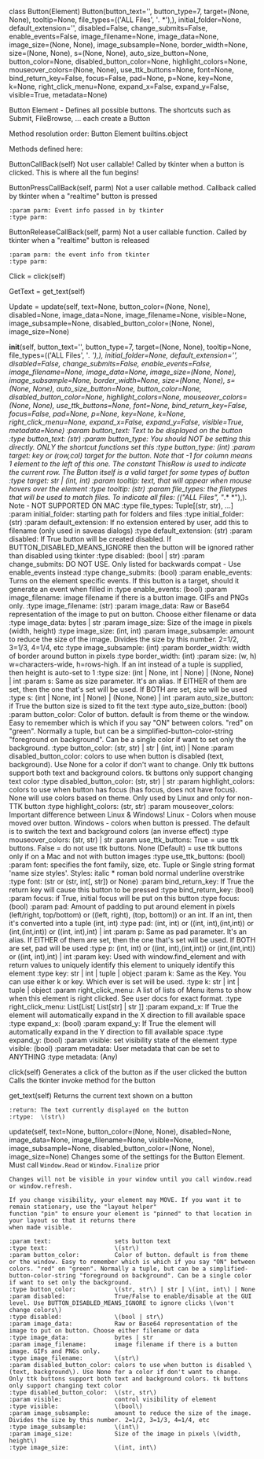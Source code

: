 class Button\(Element\)
      Button\(button_text='', button_type=7, target=\(None, None\), tooltip=None, file_types=\(\('ALL Files', '*.* *'\),\), initial_folder=None, default_extension='', disabled=False, change_submits=False, enable_events=False, image_filename=None, image_data=None, image_size=\(None, None\), image_subsample=None, border_width=None, size=\(None, None\), s=\(None, None\), auto_size_button=None, button_color=None, disabled_button_color=None, highlight_colors=None, mouseover_colors=\(None, None\), use_ttk_buttons=None, font=None, bind_return_key=False, focus=False, pad=None, p=None, key=None, k=None, right_click_menu=None, expand_x=False, expand_y=False, visible=True, metadata=None\)

Button Element - Defines all possible buttons. The shortcuts such as Submit, FileBrowse, ... each create a Button



Method resolution order:
    Button
    Element
    builtins.object

Methods defined here:

ButtonCallBack\(self\)
    Not user callable! Called by tkinter when a button is clicked.  This is where all the fun begins!

ButtonPressCallBack\(self, parm\)
    Not a user callable method. Callback called by tkinter when a "realtime" button is pressed

    :param parm: Event info passed in by tkinter
    :type parm:

ButtonReleaseCallBack\(self, parm\)
    Not a user callable function.  Called by tkinter when a "realtime" button is released

    :param parm: the event info from tkinter
    :type parm:

Click = click\(self\)

GetText = get_text\(self\)

Update = update\(self, text=None, button_color=\(None, None\), disabled=None, image_data=None, image_filename=None, visible=None, image_subsample=None, disabled_button_color=\(None, None\), image_size=None\)

__init__\(self, button_text='', button_type=7, target=\(None, None\), tooltip=None, file_types=\(\('ALL Files', '*.* *'\),\), initial_folder=None, default_extension='', disabled=False, change_submits=False, enable_events=False, image_filename=None, image_data=None, image_size=\(None, None\), image_subsample=None, border_width=None, size=\(None, None\), s=\(None, None\), auto_size_button=None, button_color=None, disabled_button_color=None, highlight_colors=None, mouseover_colors=\(None, None\), use_ttk_buttons=None, font=None, bind_return_key=False, focus=False, pad=None, p=None, key=None, k=None, right_click_menu=None, expand_x=False, expand_y=False, visible=True, metadata=None\)
    :param button_text:           Text to be displayed on the button
    :type button_text:            \(str\)
    :param button_type:           You  should NOT be setting this directly. ONLY the shortcut functions set this
    :type button_type:            \(int\)
    :param target:                key or \(row,col\) target for the button. Note that -1 for column means 1 element to the left of this one. The constant ThisRow is used to indicate the current row. The Button itself is a valid target for some types of button
    :type target:                 str | \(int, int\)
    :param tooltip:               text, that will appear when mouse hovers over the element
    :type tooltip:                \(str\)
    :param file_types:            the filetypes that will be used to match files. To indicate all files: \(\("ALL Files", "*.* *"\),\).  Note - NOT SUPPORTED ON MAC
    :type file_types:             Tuple\[\(str, str\), ...\]
    :param initial_folder:        starting path for folders and files
    :type initial_folder:         \(str\)
    :param default_extension:     If no extension entered by user, add this to filename \(only used in saveas dialogs\)
    :type default_extension:      \(str\)
    :param disabled:              If True button will be created disabled. If BUTTON_DISABLED_MEANS_IGNORE then the button will be ignored rather than disabled using tkinter
    :type disabled:               \(bool | str\)
    :param change_submits:        DO NOT USE. Only listed for backwards compat - Use enable_events instead
    :type change_submits:         \(bool\)
    :param enable_events:         Turns on the element specific events. If this button is a target, should it generate an event when filled in
    :type enable_events:          \(bool\)
    :param image_filename:        image filename if there is a button image. GIFs and PNGs only.
    :type image_filename:         \(str\)
    :param image_data:            Raw or Base64 representation of the image to put on button. Choose either filename or data
    :type image_data:             bytes | str
    :param image_size:            Size of the image in pixels \(width, height\)
    :type image_size:             \(int, int\)
    :param image_subsample:       amount to reduce the size of the image. Divides the size by this number. 2=1/2, 3=1/3, 4=1/4, etc
    :type image_subsample:        \(int\)
    :param border_width:          width of border around button in pixels
    :type border_width:           \(int\)
    :param size:                  \(w, h\) w=characters-wide, h=rows-high. If an int instead of a tuple is supplied, then height is auto-set to 1
    :type size:                   \(int | None, int | None\)  | \(None, None\) | int
    :param s:                     Same as size parameter.  It's an alias. If EITHER of them are set, then the one that's set will be used. If BOTH are set, size will be used
    :type s:                      \(int | None, int | None\)  | \(None, None\) | int
    :param auto_size_button:      if True the button size is sized to fit the text
    :type auto_size_button:       \(bool\)
    :param button_color:          Color of button. default is from theme or the window. Easy to remember which is which if you say "ON" between colors. "red" on "green". Normally a tuple, but can be a simplified-button-color-string "foreground on background". Can be a single color if want to set only the background.
    :type button_color:           \(str, str\) | str | \(int, int\) | None
    :param disabled_button_color: colors to use when button is disabled \(text, background\). Use None for a color if don't want to change. Only ttk buttons support both text and background colors. tk buttons only support changing text color
    :type disabled_button_color:  \(str, str\) | str
    :param highlight_colors:      colors to use when button has focus \(has focus, does not have focus\). None will use colors based on theme. Only used by Linux and only for non-TTK button
    :type highlight_colors:       \(str, str\)
    :param mouseover_colors:      Important difference between Linux & Windows! Linux - Colors when mouse moved over button.  Windows - colors when button is pressed. The default is to switch the text and background colors \(an inverse effect\)
    :type mouseover_colors:       \(str, str\) | str
    :param use_ttk_buttons:       True = use ttk buttons. False = do not use ttk buttons.  None \(Default\) = use ttk buttons only if on a Mac and not with button images
    :type use_ttk_buttons:        \(bool\)
    :param font:                  specifies the  font family, size, etc. Tuple or Single string format 'name size styles'. Styles: italic * roman bold normal underline overstrike
    :type font:                   \(str or \(str, int\[, str\]\) or None\)
    :param bind_return_key:       If True the return key will cause this button to be pressed
    :type bind_return_key:        \(bool\)
    :param focus:                 if True, initial focus will be put on this button
    :type focus:                  \(bool\)
    :param pad:                   Amount of padding to put around element in pixels \(left/right, top/bottom\) or \(\(left, right\), \(top, bottom\)\) or an int. If an int, then it's converted into a tuple \(int, int\)
    :type pad:                    \(int, int\) or \(\(int, int\),\(int,int\)\) or \(int,\(int,int\)\) or  \(\(int, int\),int\) | int
    :param p:                     Same as pad parameter.  It's an alias. If EITHER of them are set, then the one that's set will be used. If BOTH are set, pad will be used
    :type p:                      \(int, int\) or \(\(int, int\),\(int,int\)\) or \(int,\(int,int\)\) or  \(\(int, int\),int\) | int
    :param key:                   Used with window.find_element and with return values to uniquely identify this element to uniquely identify this element
    :type key:                    str | int | tuple | object
    :param k:                     Same as the Key. You can use either k or key. Which ever is set will be used.
    :type k:                      str | int | tuple | object
    :param right_click_menu:      A list of lists of Menu items to show when this element is right clicked. See user docs for exact format.
    :type right_click_menu:       List\[List\[ List\[str\] | str \]\]
    :param expand_x:              If True the element will automatically expand in the X direction to fill available space
    :type expand_x:               \(bool\)
    :param expand_y:              If True the element will automatically expand in the Y direction to fill available space
    :type expand_y:               \(bool\)
    :param visible:               set visibility state of the element
    :type visible:                \(bool\)
    :param metadata:              User metadata that can be set to ANYTHING
    :type metadata:               \(Any\)

click\(self\)
    Generates a click of the button as if the user clicked the button
    Calls the tkinter invoke method for the button

get_text\(self\)
    Returns the current text shown on a button

    :return: The text currently displayed on the button
    :rtype:  \(str\)

update\(self, text=None, button_color=\(None, None\), disabled=None, image_data=None, image_filename=None, visible=None, image_subsample=None, disabled_button_color=\(None, None\), image_size=None\)
    Changes some of the settings for the Button Element. Must call `Window.Read` or `Window.Finalize` prior

    Changes will not be visible in your window until you call window.read or window.refresh.

    If you change visibility, your element may MOVE. If you want it to remain stationary, use the "layout helper"
    function "pin" to ensure your element is "pinned" to that location in your layout so that it returns there
    when made visible.

    :param text:                  sets button text
    :type text:                   \(str\)
    :param button_color:          Color of button. default is from theme or the window. Easy to remember which is which if you say "ON" between colors. "red" on "green". Normally a tuple, but can be a simplified-button-color-string "foreground on background". Can be a single color if want to set only the background.
    :type button_color:           \(str, str\) | str | \(int, int\) | None
    :param disabled:              True/False to enable/disable at the GUI level. Use BUTTON_DISABLED_MEANS_IGNORE to ignore clicks \(won't change colors\)
    :type disabled:               \(bool | str\)
    :param image_data:            Raw or Base64 representation of the image to put on button. Choose either filename or data
    :type image_data:             bytes | str
    :param image_filename:        image filename if there is a button image. GIFs and PNGs only.
    :type image_filename:         \(str\)
    :param disabled_button_color: colors to use when button is disabled \(text, background\). Use None for a color if don't want to change. Only ttk buttons support both text and background colors. tk buttons only support changing text color
    :type disabled_button_color:  \(str, str\)
    :param visible:               control visibility of element
    :type visible:                \(bool\)
    :param image_subsample:       amount to reduce the size of the image. Divides the size by this number. 2=1/2, 3=1/3, 4=1/4, etc
    :type image_subsample:        \(int\)
    :param image_size:            Size of the image in pixels \(width, height\)
    :type image_size:             \(int, int\)
